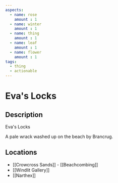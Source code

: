 ```yaml
---
aspects: 
  - name: rose
    amount : 1
  - name: winter
    amount : 1
  - name: thing
    amount : 1
  - name: leaf
    amount : 1
  - name: flower
    amount : 1
tags:
  - thing
  - actionable
---
```


# Eva's Locks

## Description
Eva's Locks

A pale wrack washed up on the beach by Brancrug.
## Locations
- [[Crowcross Sands]] - [[Beachcombing]]
- [[Windlit Gallery]]
- [[Narthex]]